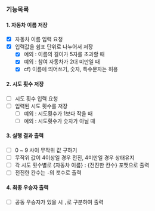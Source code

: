 ### 기능목록

#### 1. 자동차 이름 저장

- [X] 자동차 이름 입력 요청
- [X] 입력값을 쉼표 단위로 나누어서 저장
    - [X] 예외 : 이름의 길이가 5자를 초과할 때
    - [X] 예외 : 참여 자동차가 2대 미만일 때
    - [X] cf) 이름에 띄어쓰기, 숫자, 특수문자는 허용

#### 2. 시도 횟수 저장

- [ ] 시도 횟수 입력 요청
- [ ] 입력된 시도 횟수를 저장
    - [ ] 예외 : 시도횟수가 1보다 작을 때
    - [ ] 예외 : 시도횟수가 숫자가 아닐 때

#### 3. 실행 결과 출력

- [ ] 0 ~ 9 사이 무작위 값 구하기
- [ ] 무작위 값이 4이상일 경우 전진, 4미만일 경우 상태유지
- [ ] 각 시도 횟수별로 {자동차 이름} : {전진한 칸수} 포맷으로 출력
- [ ] 전진한 칸수는 `-`의 갯수로 출력

#### 4. 최종 우승자 출력

- [ ] 공동 우승자가 있을 시 `,`로 구분하여 출력